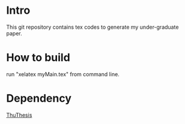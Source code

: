 # Intro
This git repository contains tex codes to generate my under-graduate paper.

# How to build
run "xelatex myMain.tex" from command line.

# Dependency
[ThuThesis](https://github.com/xueruini/thuthesis)
